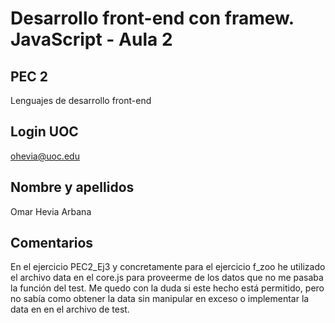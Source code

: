 # **Desarrollo front-end con framew. JavaScript - Aula 2**

## PEC 2

Lenguajes de desarrollo front-end

## Login UOC

ohevia@uoc.edu

## Nombre y apellidos  

Omar Hevia Arbana

## Comentarios

En el ejercicio PEC2_Ej3 y concretamente para el ejercicio f_zoo he utilizado el archivo data en el core.js para proveerme de los datos que no me pasaba la función del test. Me quedo con la duda si este hecho está permitido, pero no sabía como obtener la data sin manipular en exceso o implementar la data en en el archivo de test.
